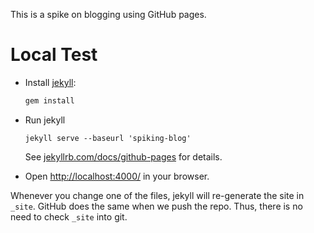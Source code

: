 This is a spike on blogging using GitHub pages.

# Local Test

* Install [jekyll](http://jekyllrb.com/):

  ```bash
  gem install
  ```

* Run jekyll

  ```
  jekyll serve --baseurl 'spiking-blog'
  ```

  See [jekyllrb.com/docs/github-pages](http://jekyllrb.com/docs/github-pages/) for details.

* Open [http://localhost:4000/](http://localhost:4000/) in your browser.

Whenever you change one of the files, jekyll will re-generate the site in `_site`. GitHub does the same when we push the repo. Thus, there is no need to check `_site` into git.
